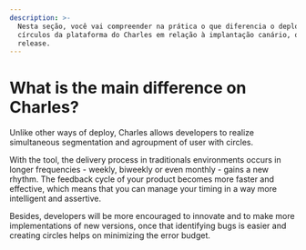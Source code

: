 ```yaml
---
description: >-
  Nesta seção, você vai compreender na prática o que diferencia o deploy em
  círculos da plataforma do Charles em relação à implantação canário, ou canary
  release.
---
```


# What is the main difference on Charles?

Unlike other ways of deploy, Charles allows developers to realize simultaneous segmentation and agroupment of user with circles.   
  
With the tool, the delivery process in traditionals environments occurs in longer frequencies - weekly, biweekly or even monthly - gains a new rhythm. The feedback cycle of your product becomes more faster and effective, which means that you can manage your timing in a way more intelligent and assertive. 

Besides, developers will be more encouraged to innovate and to make more implementations of new versions, once that identifying bugs is easier and creating circles helps on minimizing the error budget.  


